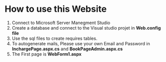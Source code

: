 # How to use this Website

1. Connect to Microsoft Server Manegment Studio 
2. Create a database and connect to the Visual studio projet in **Web.config file**
3. Use the sql files to create requires tables.
4. To autogenerate mails, Please use your own Email and Password in **InchargePage.aspx.cs** and **BookPageAdmin.aspx.cs**
5. The First page is **WebForm1.aspx**
